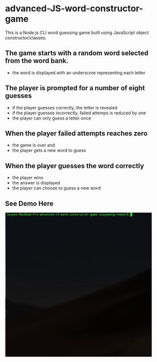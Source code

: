 # advanced-JS-word-constructor-game

This is a Node.js CLI word guessing game built using JavaScript object constructor/classes.

## The game starts with a random word selected from the word bank.

- the word is displayed with an underscore representing each letter

## The player is prompted for a number of eight guesses

- if the player guesses correctly, the letter is revealed
- if the player guesses incorrectly, failed attemps is reduced by one
- the player can only guess a letter once

## When the player failed attempts reaches zero

- the game is over and
- the player gets a new word to guess

## When the player guesses the word correctly

- the player wins 
- the answer is displayed
- the player can choose to guess a new word

## See Demo Here

![CLI word Game](images/Cli-Game.gif "CLI Word Game")


